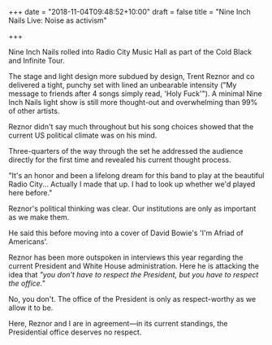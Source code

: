 +++
date = "2018-11-04T09:48:52+10:00"
draft = false
title = "Nine Inch Nails Live: Noise as activism"

+++

Nine Inch Nails rolled into Radio City Music Hall as part of the Cold Black and Infinite Tour.

The stage and light design more subdued by design, Trent Reznor and co delivered a tight, punchy set with lined an unbearable intensity ("My message to friends after 4 songs simply read, 'Holy Fuck'"). A minimal Nine Inch Nails light show is still more thought-out and overwhelming than 99% of other artists.

Reznor didn't say much throughout but his song choices showed that the current US political climate was on his mind.

Three-quarters of the way through the set he addressed the audience directly for the first time and revealed his current thought process.

"It's an honor and been a lifelong dream for this band to play at the beautiful Radio City... Actually I made that up. I had to look up whether we'd played here before."

Reznor's political thinking was clear. Our institutions are only as important as we make them.

He said this before moving into a cover of David Bowie's 'I'm Afriad of Americans'.

Reznor has been more outspoken in interviews this year regarding the current President and White House administration. Here he is attacking the idea that *"you don't have to respect the President, but you have to respect the office."*

No, you don't. The office of the President is only as respect-worthy as we allow it to be.

Here, Reznor and I are in agreement—in its current standings, the Presidential office deserves no respect.
